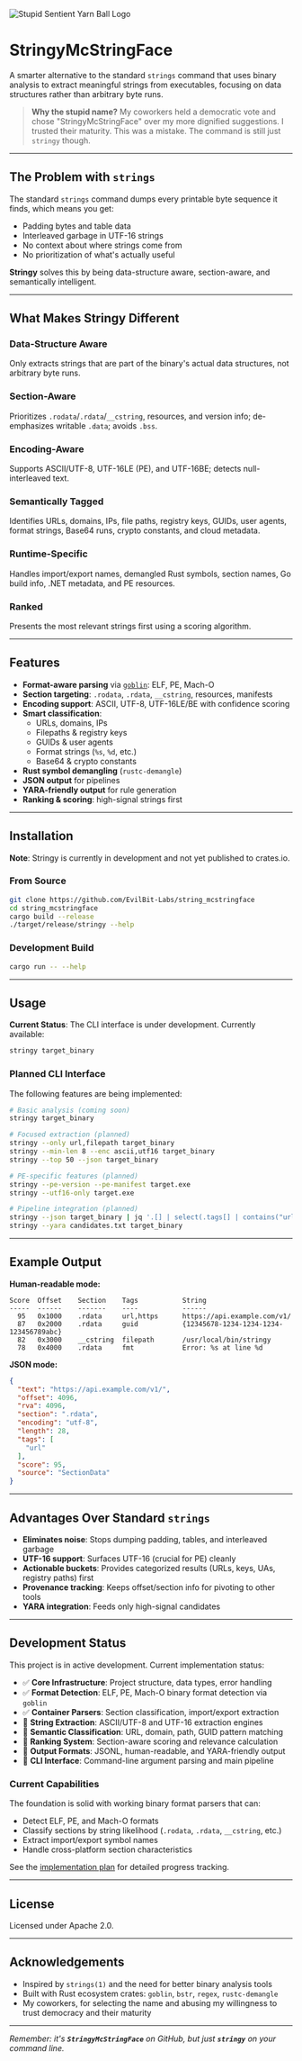 ![Stupid Sentient Yarn Ball Logo](docs/src/images/logo-320.png)

# StringyMcStringFace

A smarter alternative to the standard `strings` command that uses binary analysis to extract meaningful strings from executables, focusing on data structures rather than arbitrary byte runs.

> **Why the stupid name?** My coworkers held a democratic vote and chose "StringyMcStringFace" over my more dignified suggestions. I trusted their maturity. This was a mistake. The command is still just `stringy` though.

---

## The Problem with `strings`

The standard `strings` command dumps every printable byte sequence it finds, which means you get:

- Padding bytes and table data
- Interleaved garbage in UTF-16 strings
- No context about where strings come from
- No prioritization of what's actually useful

**Stringy** solves this by being data-structure aware, section-aware, and semantically intelligent.

---

## What Makes Stringy Different

### **Data-Structure Aware**

Only extracts strings that are part of the binary's actual data structures, not arbitrary byte runs.

### **Section-Aware**

Prioritizes `.rodata`/`.rdata`/`__cstring`, resources, and version info; de-emphasizes writable `.data`; avoids `.bss`.

### **Encoding-Aware**

Supports ASCII/UTF-8, UTF-16LE (PE), and UTF-16BE; detects null-interleaved text.

### **Semantically Tagged**

Identifies URLs, domains, IPs, file paths, registry keys, GUIDs, user agents, format strings, Base64 runs, crypto constants, and cloud metadata.

### **Runtime-Specific**

Handles import/export names, demangled Rust symbols, section names, Go build info, .NET metadata, and PE resources.

### **Ranked**

Presents the most relevant strings first using a scoring algorithm.

---

## Features

- **Format-aware parsing** via [`goblin`](https://docs.rs/goblin): ELF, PE, Mach-O
- **Section targeting**: `.rodata`, `.rdata`, `__cstring`, resources, manifests
- **Encoding support**: ASCII, UTF-8, UTF-16LE/BE with confidence scoring
- **Smart classification**:
  - URLs, domains, IPs
  - Filepaths & registry keys
  - GUIDs & user agents
  - Format strings (`%s`, `%d`, etc.)
  - Base64 & crypto constants
- **Rust symbol demangling** (`rustc-demangle`)
- **JSON output** for pipelines
- **YARA-friendly output** for rule generation
- **Ranking & scoring**: high-signal strings first

---

## Installation

**Note**: Stringy is currently in development and not yet published to crates.io.

### From Source

```bash
git clone https://github.com/EvilBit-Labs/string_mcstringface
cd string_mcstringface
cargo build --release
./target/release/stringy --help
```

### Development Build

```bash
cargo run -- --help
```

---

## Usage

**Current Status**: The CLI interface is under development. Currently available:

```bash
stringy target_binary
```

### Planned CLI Interface

The following features are being implemented:

```bash
# Basic analysis (coming soon)
stringy target_binary

# Focused extraction (planned)
stringy --only url,filepath target_binary
stringy --min-len 8 --enc ascii,utf16 target_binary
stringy --top 50 --json target_binary

# PE-specific features (planned)
stringy --pe-version --pe-manifest target.exe
stringy --utf16-only target.exe

# Pipeline integration (planned)
stringy --json target_binary | jq '.[] | select(.tags[] | contains("url"))'
stringy --yara candidates.txt target_binary
```

---

## Example Output

**Human-readable mode:**

```
Score  Offset    Section    Tags           String
-----  ------    -------    ----           ------
  95   0x1000    .rdata     url,https      https://api.example.com/v1/
  87   0x2000    .rdata     guid           {12345678-1234-1234-1234-123456789abc}
  82   0x3000    __cstring  filepath       /usr/local/bin/stringy
  78   0x4000    .rdata     fmt            Error: %s at line %d
```

**JSON mode:**

```json
{
  "text": "https://api.example.com/v1/",
  "offset": 4096,
  "rva": 4096,
  "section": ".rdata",
  "encoding": "utf-8",
  "length": 28,
  "tags": [
    "url"
  ],
  "score": 95,
  "source": "SectionData"
}
```

---

## Advantages Over Standard `strings`

- **Eliminates noise**: Stops dumping padding, tables, and interleaved garbage
- **UTF-16 support**: Surfaces UTF-16 (crucial for PE) cleanly
- **Actionable buckets**: Provides categorized results (URLs, keys, UAs, registry paths) first
- **Provenance tracking**: Keeps offset/section info for pivoting to other tools
- **YARA integration**: Feeds only high-signal candidates

---

## Development Status

This project is in active development. Current implementation status:

- ✅ **Core Infrastructure**: Project structure, data types, error handling
- ✅ **Format Detection**: ELF, PE, Mach-O binary format detection via `goblin`
- ✅ **Container Parsers**: Section classification, import/export extraction
- 🚧 **String Extraction**: ASCII/UTF-8 and UTF-16 extraction engines
- 🚧 **Semantic Classification**: URL, domain, path, GUID pattern matching
- 🚧 **Ranking System**: Section-aware scoring and relevance calculation
- 🚧 **Output Formats**: JSONL, human-readable, and YARA-friendly output
- 🚧 **CLI Interface**: Command-line argument parsing and main pipeline

### Current Capabilities

The foundation is solid with working binary format parsers that can:

- Detect ELF, PE, and Mach-O formats
- Classify sections by string likelihood (`.rodata`, `.rdata`, `__cstring`, etc.)
- Extract import/export symbol names
- Handle cross-platform section characteristics

See the [implementation plan](.kiro/specs/stringy-binary-analyzer/tasks.md) for detailed progress tracking.

---

## License

Licensed under Apache 2.0.

---

## Acknowledgements

- Inspired by `strings(1)` and the need for better binary analysis tools
- Built with Rust ecosystem crates: `goblin`, `bstr`, `regex`, `rustc-demangle`
- My coworkers, for selecting the name and abusing my willingness to trust democracy and their maturity

---

*Remember: it's **`StringyMcStringFace`** on GitHub, but just **`stringy`** on your command line.*
